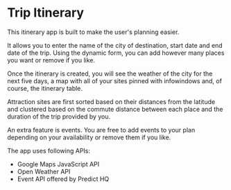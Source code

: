 # Trip Itinerary

This itinerary app is built to make the user's planning easier. 

It allows you to enter the name of the city of destination, start date and end date of the trip. Using the dynamic form, you can add however many places you want or remove if you like. 

Once the itinerary is created, you will see the weather of the city for the next five days, a map with all of your sites pinned with infowindows and, of course, the itinerary table.

Attraction sites are first sorted based on their distances from the latitude and clustered based on the commute distance between each place and the duration of the trip provided by you. 

An extra feature is events. You are free to add events to your plan depending on your availability or remove them if you like.

The app uses following APIs:
* Google Maps JavaScript API
* Open Weather API
* Event API offered by Predict HQ
